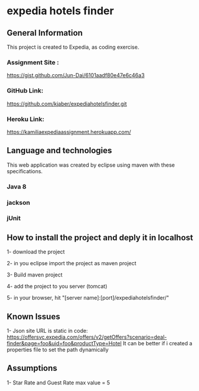 # expedia hotels finder

## General Information
This project is created to Expedia, as coding exercise.

### Assignment Site : 
https://gist.github.com/Jun-Dai/6101aadf80e47e6c46a3

### GitHub Link:
https://github.com/kjaber/expediahotelsfinder.git

### Heroku Link:
https://kamiliaexpediaassignment.herokuapp.com/


## Language and technologies
This web application was created by eclipse using maven with these specifications.

### Java 8 

### jackson 

### jUnit


## How to install the project and deply it in localhost 

1- download the project

2- in you eclipse import the project as maven project

3- Build maven project

4- add the project to you server (tomcat)

5- in your browser, hit "[server name]:[port]/expediahotelsfinder/"


## Known Issues 
1- Json site URL is static in code: https://offersvc.expedia.com/offers/v2/getOffers?scenario=deal-finder&page=foo&uid=foo&productType=Hotel
It can be better if i created a properties file to set the path dynamically



## Assumptions

1- Star Rate and Guest Rate max value = 5 

